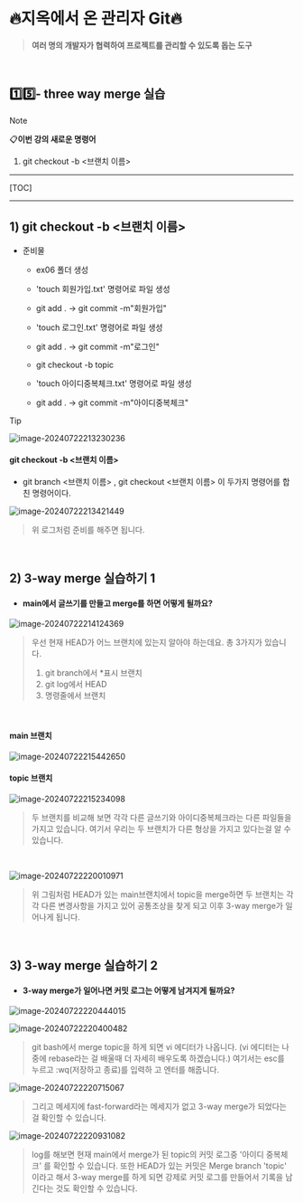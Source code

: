 # 🔥지옥에서 온 관리자 Git🔥

> **여러 명의 개발자가 협력하여 프로젝트를 관리할 수 있도록 돕는 도구**

<br>

## 1️⃣5️⃣- three way merge 실습

> [!note]
>
> 📋**이번 강의 새로운 명령어**
>
> 1. git checkout -b <브랜치 이름>

---

[TOC]

---

## 1) git checkout -b <브랜치 이름>

- 준비물 

  - ex06 폴더 생성

  - 'touch 회원가입.txt' 명령어로 파일 생성

  - git add . -> git commit -m"회원가입"

  - 'touch 로그인.txt' 명령어로 파일 생성

  - git add . -> git commit -m"로그인"

  - git checkout -b topic

  - 'touch 아이디중복체크.txt' 명령어로 파일 생성

  - git add . -> git commit -m"아이디중복체크"

> [!tip]
>
> ![image-20240722213230236](https://raw.githubusercontent.com/kjh5848/typora-image/main/image/image-20240722213230236.png)
>
> #### git checkout -b <브랜치 이름>
>
> - git branch <브랜치 이름> , git checkout <브랜치 이름> 이 두가지 명령어를 합친 명령어이다.

![image-20240722213421449](https://raw.githubusercontent.com/kjh5848/typora-image/main/image/image-20240722213421449.png)

> 위 로그처럼 준비를 해주면 됩니다.

<br>

## 2) 3-way merge 실습하기 1

- #### main에서 글쓰기를 만들고 merge를 하면 어떻게 될까요?

![image-20240722214124369](https://raw.githubusercontent.com/kjh5848/typora-image/main/image/image-20240722214124369.png)

> 우선 현재 HEAD가 어느 브랜치에 있는지 알아야 하는데요. 총 3가지가 있습니다.
>
> 1. git branch에서 *표시 브랜치
> 2. git log에서 HEAD
> 3. 명령줄에서 브랜치

<br>

#### main 브랜치 

![image-20240722215442650](https://raw.githubusercontent.com/kjh5848/typora-image/main/image/image-20240722215442650.png)

#### topic 브랜치 

![image-20240722215234098](https://raw.githubusercontent.com/kjh5848/typora-image/main/image/image-20240722215234098.png)

> 두 브랜치를 비교해 보면 각각 다른 글쓰기와 아이디중복체크라는 다른 파일들을 가지고 있습니다. 여기서 우리는 두 브랜치가 다른 형상을 가지고 있다는걸 알 수 있습니다.

<br>

![image-20240722220010971](https://raw.githubusercontent.com/kjh5848/typora-image/main/image/image-20240722220010971.png)

> 위 그림처럼 HEAD가 있는 main브랜치에서 topic을 merge하면 두 브랜치는 각각 다른 변경사항을 가지고 있어 공통조상을 찾게 되고 이후 3-way merge가 일어나게 됩니다.

<br>

## 3)  3-way merge 실습하기 2

- #### 3-way merge가 일어나면 커밋 로그는 어떻게 남겨지게 될까요?

![image-20240722220444015](https://raw.githubusercontent.com/kjh5848/typora-image/main/image/image-20240722220444015.png)

![image-20240722220400482](https://raw.githubusercontent.com/kjh5848/typora-image/main/image/image-20240722220400482.png)

> git bash에서 merge topic을 하게 되면 vi 에디터가 나옵니다. (vi 에디터는 나중에 rebase라는 걸 배울때 더 자세히 배우도록 하겠습니다.) 여기서는 esc를 누르고 :wq(저장하고 종료)를 입력하 고 엔터를 해줍니다.

![image-20240722220715067](https://raw.githubusercontent.com/kjh5848/typora-image/main/image/image-20240722220715067.png)

> 그리고 메세지에 fast-forward라는 메세지가 없고 3-way merge가 되었다는 걸 확인할 수 있습니다.

![image-20240722220931082](https://raw.githubusercontent.com/kjh5848/typora-image/main/image/image-20240722220931082.png)

> log를 해보면 현재 main에서 merge가 된 topic의 커밋 로그중 '아이디 중복체크' 를 확인할 수 있습니다. 또한 HEAD가 있는 커밋은 Merge branch 'topic' 이라고 해서 3-way merge를 하게 되면 강제로 커밋 로그를 만들어서 기록을 남긴다는 것도 확인할 수 있습니다.